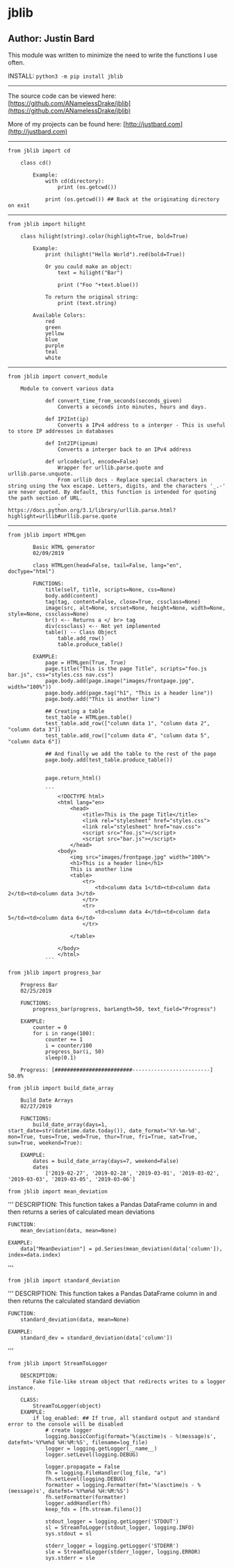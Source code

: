 # jblib
## Author: Justin Bard

This module was written to minimize the need to write the functions I use often.

INSTALL:  ` python3 -m pip install jblib `

---
The source code can be viewed here: [https://github.com/ANamelessDrake/jblib](https://github.com/ANamelessDrake/jblib)

More of my projects can be found here: [http://justbard.com](http://justbard.com)

---
` from jblib import cd `
```
    class cd()
            
        Example: 
            with cd(directory):
                print (os.getcwd()) 

            print (os.getcwd()) ## Back at the originating directory on exit
```

---
` from jblib import hilight `
```
    class hilight(string).color(highlight=True, bold=True)

        Example:
            print (hilight("Hello World").red(bold=True))

            Or you could make an object:
                text = hilight("Bar")

                print ("Foo "+text.blue())

            To return the original string:
                print (text.string)
        
        Available Colors:
            red
            green
            yellow
            blue
            purple
            teal
            white
```

---
` from jblib import convert_module `
```
    Module to convert various data
            
            def convert_time_from_seconds(seconds_given)
                Converts a seconds into minutes, hours and days. 
            
            def IP2Int(ip)
                Converts a IPv4 address to a interger - This is useful to store IP addresses in databases
            
            def Int2IP(ipnum)
                Converts a interger back to an IPv4 address

            def urlcode(url, encode=False)
                Wrapper for urllib.parse.quote and urllib.parse.unquote.
                From urllib docs - Replace special characters in string using the %xx escape. Letters, digits, and the characters '_.-' are never quoted. By default, this function is intended for quoting the path section of URL. 
                - https://docs.python.org/3.1/library/urllib.parse.html?highlight=urllib#urllib.parse.quote
```

---
` from jblib import HTMLgen `
```
        Basic HTML generator
        02/09/2019

        class HTMLgen(head=False, tail=False, lang="en", docType="html")

        FUNCTIONS:
            title(self, title, scripts=None, css=None)
            body.add(content)
            tag(tag, content=False, close=True, cssclass=None)
            image(src, alt=None, srcset=None, height=None, width=None, style=None, cssclass=None)
            br() <-- Returns a </ br> tag
            div(cssclass) <-- Not yet implemented 
            table() -- Class Object
                table.add_row()
                table.produce_table()

        EXAMPLE:
            page = HTMLgen(True, True)
            page.title("This is the page Title", scripts="foo.js bar.js", css="styles.css nav.css")
            page.body.add(page.image("images/frontpage.jpg", width="100%"))
            page.body.add(page.tag("h1", "This is a header line"))
            page.body.add("This is another line")

            ## Creating a table
            test_table = HTMLgen.table()
            test_table.add_row(["column data 1", "column data 2", "column data 3"])
            test_table.add_row(["column data 4", "column data 5", "column data 6"])

            ## And finally we add the table to the rest of the page
            page.body.add(test_table.produce_table())


            page.return_html()

            ```
                <!DOCTYPE html>
                <html lang="en>
                    <head>
                        <title>This is the page Title</title>
                        <link rel="stylesheet" href="styles.css">
                        <link rel="stylesheet" href="nav.css">
                        <script src="foo.js"></script>
                        <script src="bar.js"></script>
                    </head>
                <body>
                    <img src="images/frontpage.jpg" width="100%">
                    <h1>This is a header line</h1>
                    This is another line
                   	<table>
                        <tr>
                            <td>column data 1</td><td>column data 2</td><td>column data 3</td>
                        </tr>
                        <tr>
                            <td>column data 4</td><td>column data 5</td><td>column data 6</td>
                        </tr>

                    </table>

                </body>
                </html>
            ```
```

` from jblib import progress_bar `
```
    Progress Bar
    02/25/2019
    
    FUNCTIONS:
        progress_bar(progress, barLength=50, text_field="Progress")

    EXAMPLE:
        counter = 0
        for i in range(100):
            counter += 1
            i = counter/100
            progress_bar(i, 50)
            sleep(0.1)

    Progress: [#########################-------------------------] 50.0%
```

` from jblib import build_date_array `

```
    Build Date Arrays
    02/27/2019

    FUNCTIONS:
        build_date_array(days=1, start_date=str(datetime.date.today()), date_format='%Y-%m-%d', mon=True, tues=True, wed=True, thur=True, fri=True, sat=True, sun=True, weekend=True):

    EXAMPLE:
        dates = build_date_array(days=7, weekend=False)
        dates
            ['2019-02-27', '2019-02-28', '2019-03-01', '2019-03-02', '2019-03-03', '2019-03-05', '2019-03-06']
```

` from jblib import mean_deviation `

'''
    DESCRIPTION:
        This function takes a Pandas DataFrame column in and then returns a series of calculated mean deviations

    FUNCTION:
        mean_deviation(data, mean=None)

    EXAMPLE:
        data["MeanDeviation"] = pd.Series(mean_deviation(data['column']), index=data.index)
'''


` from jblib import standard_deviation `

'''
    DESCRIPTION:
        This function takes a Pandas DataFrame column in and then returns the calculated standard deviation

    FUNCTION:
        standard_deviation(data, mean=None)

    EXAMPLE:
        standard_dev = standard_deviation(data['column'])
'''

` from jblib import StreamToLogger `

```
    DESCRIPTION:
        Fake file-like stream object that redirects writes to a logger instance.
        
    CLASS:
        StreamToLogger(object)
    EXAMPLE:
        if log_enabled: ## If true, all standard output and standard error to the console will be disabled
            # create logger
            logging.basicConfig(format='%(asctime)s - %(message)s', datefmt='%Y%m%d %H:%M:%S', filename=log_file)
            logger = logging.getLogger(__name__)
            logger.setLevel(logging.DEBUG)

            logger.propagate = False
            fh = logging.FileHandler(log_file, "a")
            fh.setLevel(logging.DEBUG)
            formatter = logging.Formatter(fmt='%(asctime)s - %(message)s', datefmt='%Y%m%d %H:%M:%S')
            fh.setFormatter(formatter)
            logger.addHandler(fh)
            keep_fds = [fh.stream.fileno()]

            stdout_logger = logging.getLogger('STDOUT')
            sl = StreamToLogger(stdout_logger, logging.INFO)
            sys.stdout = sl

            stderr_logger = logging.getLogger('STDERR')
            sle = StreamToLogger(stderr_logger, logging.ERROR)
            sys.stderr = sle
```